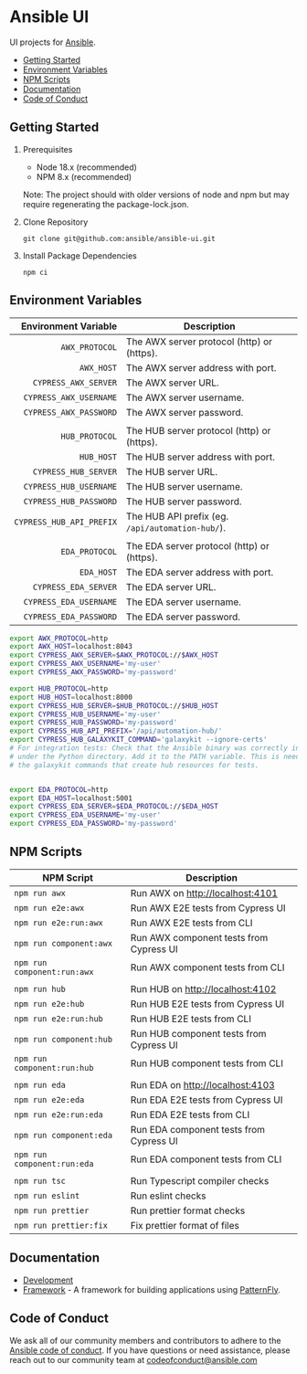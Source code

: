# Ansible UI

UI projects for [Ansible](https://www.ansible.com).

- [Getting Started](#getting-started)
- [Environment Variables](#environment-variables)
- [NPM Scripts](#npm-scripts)
- [Documentation](#documentation)
- [Code of Conduct](#code-of-conduct)

## Getting Started

1. Prerequisites

   - Node 18.x (recommended)
   - NPM 8.x (recommended)

   Note: The project should with older versions of node and npm but may require regenerating the package-lock.json.

2. Clone Repository

   ```
   git clone git@github.com:ansible/ansible-ui.git
   ```

3. Install Package Dependencies

   ```
   npm ci
   ```

## Environment Variables

|            Environment Variable | Description                                             |
| ------------------------------: | ------------------------------------------------------- |
|                  `AWX_PROTOCOL` | The AWX server protocol (http) or (https).              |
|                      `AWX_HOST` | The AWX server address with port.                       |
|            `CYPRESS_AWX_SERVER` | The AWX server URL.                                     |
|          `CYPRESS_AWX_USERNAME` | The AWX server username.                                |
|          `CYPRESS_AWX_PASSWORD` | The AWX server password.                                |
|                                 |                                                         |
|                  `HUB_PROTOCOL` | The HUB server protocol (http) or (https).              |
|                      `HUB_HOST` | The HUB server address with port.                       |
|            `CYPRESS_HUB_SERVER` | The HUB server URL.                                     |
|          `CYPRESS_HUB_USERNAME` | The HUB server username.                                |
|          `CYPRESS_HUB_PASSWORD` | The HUB server password.                                |
|        `CYPRESS_HUB_API_PREFIX` | The HUB API prefix (eg. `/api/automation-hub/`).        |
|                                 |                                                         |
|                  `EDA_PROTOCOL` | The EDA server protocol (http) or (https).              |
|                      `EDA_HOST` | The EDA server address with port.                       |
|            `CYPRESS_EDA_SERVER` | The EDA server URL.                                     |
|          `CYPRESS_EDA_USERNAME` | The EDA server username.                                |
|          `CYPRESS_EDA_PASSWORD` | The EDA server password.                                |

```zsh
export AWX_PROTOCOL=http
export AWX_HOST=localhost:8043
export CYPRESS_AWX_SERVER=$AWX_PROTOCOL://$AWX_HOST
export CYPRESS_AWX_USERNAME='my-user'
export CYPRESS_AWX_PASSWORD='my-password'

export HUB_PROTOCOL=http
export HUB_HOST=localhost:8000
export CYPRESS_HUB_SERVER=$HUB_PROTOCOL://$HUB_HOST
export CYPRESS_HUB_USERNAME='my-user'
export CYPRESS_HUB_PASSWORD='my-password'
export CYPRESS_HUB_API_PREFIX='/api/automation-hub/'
export CYPRESS_HUB_GALAXYKIT_COMMAND='galaxykit --ignore-certs'
# For integration tests: Check that the Ansible binary was correctly installed
# under the Python directory. Add it to the PATH variable. This is needed for
# the galaxykit commands that create hub resources for tests.


export EDA_PROTOCOL=http
export EDA_HOST=localhost:5001
export CYPRESS_EDA_SERVER=$EDA_PROTOCOL://$EDA_HOST
export CYPRESS_EDA_USERNAME='my-user'
export CYPRESS_EDA_PASSWORD='my-password'
```

## NPM Scripts

| NPM Script                  | Description                             |
| --------------------------- | --------------------------------------- |
| `npm run awx`               | Run AWX on <http://localhost:4101>      |
| `npm run e2e:awx`           | Run AWX E2E tests from Cypress UI       |
| `npm run e2e:run:awx`       | Run AWX E2E tests from CLI              |
| `npm run component:awx`     | Run AWX component tests from Cypress UI |
| `npm run component:run:awx` | Run AWX component tests from CLI        |
|                             |                                         |
| `npm run hub`               | Run HUB on <http://localhost:4102>      |
| `npm run e2e:hub`           | Run HUB E2E tests from Cypress UI       |
| `npm run e2e:run:hub`       | Run HUB E2E tests from CLI              |
| `npm run component:hub`     | Run HUB component tests from Cypress UI |
| `npm run component:run:hub` | Run HUB component tests from CLI        |
|                             |                                         |
| `npm run eda`               | Run EDA on <http://localhost:4103>      |
| `npm run e2e:eda`           | Run EDA E2E tests from Cypress UI       |
| `npm run e2e:run:eda`       | Run EDA E2E tests from CLI              |
| `npm run component:eda`     | Run EDA component tests from Cypress UI |
| `npm run component:run:eda` | Run EDA component tests from CLI        |
|                             |                                         |
| `npm run tsc`               | Run Typescript compiler checks          |
| `npm run eslint`            | Run eslint checks                       |
| `npm run prettier`          | Run prettier format checks              |
| `npm run prettier:fix`      | Fix prettier format of files            |

## Documentation

- [Development](./docs/DEVELOPMENT.md)
- [Framework](./framework/README.md) - A framework for building applications using [PatternFly](https://www.patternfly.org).

## Code of Conduct

We ask all of our community members and contributors to adhere to the [Ansible code of conduct](http://docs.ansible.com/ansible/latest/community/code_of_conduct.html). If you have questions or need assistance, please reach out to our community team at [codeofconduct@ansible.com](mailto:codeofconduct@ansible.com)
